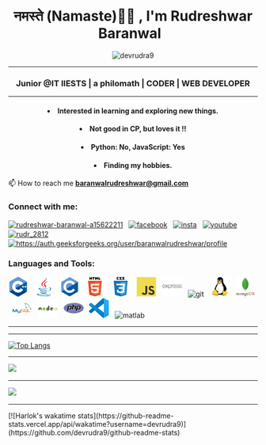 <h1 align="center">नमस्ते (Namaste)🙏🏻 , I'm Rudreshwar Baranwal &nbsp;</h1>
<p align="center"><img src="https://komarev.com/ghpvc/?username=devrudra9&label=Github%20Hits%20Stats&color=7842f5&style=flat" alt="devrudra9" /> </p>
<hr>
<h3 align="center">Junior @IT IIESTS | a philomath | CODER | WEB DEVELOPER</h3>

<hr>

<h4 align="center"><li>Interested in learning and exploring new things.</h4>
<h4 align="center"><li>Not good in CP, but loves it !!</h4>
<h4 align="center"><li>Python: No, JavaScript: Yes</h4>
<h4 align="center"><li>Finding my hobbies.</h4>



📫 How to reach me **baranwalrudreshwar@gmail.com**

<h3 align="left">Connect with me:</h3>
<p align="left">
<a href="https://linkedin.com/in/rudreshwar-baranwal-a15622211" target="blank"><img align="center" src="https://img.icons8.com/fluency/2x/linkedin.png" alt="rudreshwar-baranwal-a15622211" height="40" width="40" /></a> &nbsp;
<a href="https://www.facebook.com/rudreshwar.baranwal" target="blank"><img align="center" src="https://img.icons8.com/fluency/2x/facebook.png" alt="facebook" height="40" width="40" /></a> &nbsp;
<a href="https://www.instagram.com/rudr_a_2812/" target="blank"><img align="center" src="https://img.icons8.com/color/2x/instagram-new.png" alt="insta" height="40" width="40" /></a> &nbsp;
<a href="https://www.youtube.com/channel/UCZ7BD6qHc72hU3fvR4Csrrg" target="blank"><img align="center" src="https://img.icons8.com/fluency/2x/youtube-squared.png" alt="youtube" height="40" width="40" /></a> &nbsp;
<a href="https://www.codechef.com/users/rudr_2812" target="blank"><img align="center" src="https://img.icons8.com/fluency/2x/codechef.png" alt="rudr_2812" height="40" width="40" /></a> &nbsp;
<a href="https://auth.geeksforgeeks.org/user/https://auth.geeksforgeeks.org/user/baranwalrudreshwar/profile" target="blank"><img align="center" src="https://raw.githubusercontent.com/rahuldkjain/github-profile-readme-generator/master/src/images/icons/Social/geeks-for-geeks.svg" alt="https://auth.geeksforgeeks.org/user/baranwalrudreshwar/profile" height="40" width="40" /></a> &nbsp;
</p>

<h3 align="left">Languages and Tools:</h3>
<p align="left"> 
<img src="https://raw.githubusercontent.com/devicons/devicon/master/icons/cplusplus/cplusplus-original.svg" alt="cplusplus" width="40" height="40"/> &nbsp;
<img src="https://raw.githubusercontent.com/devicons/devicon/master/icons/java/java-original.svg" alt="java" width="40" height="40"/> &nbsp;
<img src="https://raw.githubusercontent.com/devicons/devicon/master/icons/c/c-original.svg" alt="c" width="40" height="40"/> &nbsp;
<img src="https://raw.githubusercontent.com/devicons/devicon/master/icons/html5/html5-original-wordmark.svg" alt="html5" width="40" height="40"/> &nbsp;
<img src="https://raw.githubusercontent.com/devicons/devicon/master/icons/css3/css3-original-wordmark.svg" alt="css3" width="40" height="40"/> &nbsp; 
<img src="https://raw.githubusercontent.com/devicons/devicon/master/icons/javascript/javascript-original.svg" alt="javascript" width="40" height="40"/> &nbsp;
<img src="https://raw.githubusercontent.com/devicons/devicon/master/icons/express/express-original-wordmark.svg" alt="express" width="40" height="40"/> &nbsp;
<img src="https://www.vectorlogo.zone/logos/git-scm/git-scm-icon.svg" alt="git" width="40" height="40"/> &nbsp;
<img src="https://raw.githubusercontent.com/devicons/devicon/master/icons/linux/linux-original.svg" alt="linux" width="40" height="40"/> &nbsp;
<img src="https://raw.githubusercontent.com/devicons/devicon/master/icons/mongodb/mongodb-original-wordmark.svg" alt="mongodb" width="40" height="40"/> &nbsp;
<img src="https://raw.githubusercontent.com/devicons/devicon/master/icons/mysql/mysql-original-wordmark.svg" alt="mysql" width="40" height="40"/> &nbsp;
<img src="https://raw.githubusercontent.com/devicons/devicon/master/icons/nodejs/nodejs-original-wordmark.svg" alt="nodejs" width="40" height="40"/> &nbsp;
<img src="https://raw.githubusercontent.com/devicons/devicon/master/icons/php/php-original.svg" alt="php" width="40" height="40"/> &nbsp;
<img src="https://raw.githubusercontent.com/github/explore/80688e429a7d4ef2fca1e82350fe8e3517d3494d/topics/visual-studio-code/visual-studio-code.png" alt="react" width="40" height="40"/> &nbsp;
<img src="https://upload.wikimedia.org/wikipedia/commons/thumb/2/21/Matlab_Logo.png/667px-Matlab_Logo.png" alt="matlab" width="40" height="40"/> </p> 
<hr> 
<hr>

[![Top Langs](https://github-readme-stats.vercel.app/api/top-langs/?username=devrudra9&layout=donut&theme=dark)](https://github.com/devrudra9/github-readme-stats)
<hr>

<picture>
    <source media="(prefers-color-scheme: dark)" srcset="https://streak-stats.demolab.com?user=devrudra9&theme=dark" />
    <img src="https://streak-stats.demolab.com?user=devrudra9&theme=default" />
</picture>

<hr>
<picture>
<source
  srcset="https://github-readme-stats.vercel.app/api?username=devrudra9&show_icons=true&theme=dark"
  media="(prefers-color-scheme: dark)"
/>
<source
  srcset="https://github-readme-stats.vercel.app/api?username=devrudra9&show_icons=true"
  media="(prefers-color-scheme: light), (prefers-color-scheme: no-preference)"
/>
<img src="https://github-readme-stats.vercel.app/api?username=devrudra9&show_icons=true" />
</picture>

<hr>
[![Harlok's wakatime stats](https://github-readme-stats.vercel.app/api/wakatime?username=devrudra9)](https://github.com/devrudra9/github-readme-stats)
